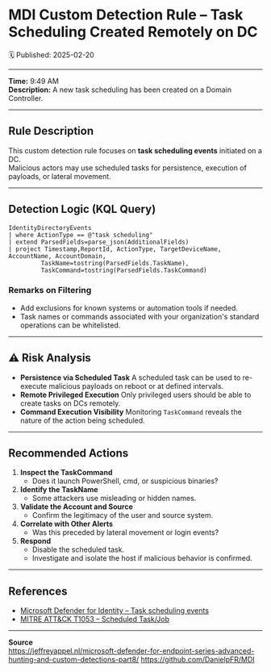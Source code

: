# MDI Custom Detection Rule – Task Scheduling Created Remotely on DC
🗓️ Published: 2025-02-20

---

**Time:** 9:49 AM  
**Description:** A new task scheduling has been created on a Domain Controller.

---

## Rule Description

This custom detection rule focuses on **task scheduling events** initiated on a DC.  
Malicious actors may use scheduled tasks for persistence, execution of payloads, or lateral movement.

---

## Detection Logic (KQL Query)

```kusto
IdentityDirectoryEvents
| where ActionType == @"task scheduling"
| extend ParsedFields=parse_json(AdditionalFields)
| project Timestamp,ReportId, ActionType, TargetDeviceName, AccountName, AccountDomain,
         TaskName=tostring(ParsedFields.TaskName),
         TaskCommand=tostring(ParsedFields.TaskCommand)
```

### Remarks on Filtering
- Add exclusions for known systems or automation tools if needed.
- Task names or commands associated with your organization's standard operations can be whitelisted.

---

## ⚠️ Risk Analysis

- **Persistence via Scheduled Task**
  A scheduled task can be used to re-execute malicious payloads on reboot or at defined intervals.
- **Remote Privileged Execution**
  Only privileged users should be able to create tasks on DCs remotely.
- **Command Execution Visibility**
  Monitoring `TaskCommand` reveals the nature of the action being scheduled.

---

## Recommended Actions

1. **Inspect the TaskCommand**
   - Does it launch PowerShell, cmd, or suspicious binaries?
2. **Identify the TaskName**
   - Some attackers use misleading or hidden names.
3. **Validate the Account and Source**
   - Confirm the legitimacy of the user and source system.
4. **Correlate with Other Alerts**
   - Was this preceded by lateral movement or login events?
5. **Respond**
   - Disable the scheduled task.
   - Investigate and isolate the host if malicious behavior is confirmed.

---

## References

- [Microsoft Defender for Identity – Task scheduling events](https://learn.microsoft.com/en-us/defender-for-identity/)
- [MITRE ATT&CK T1053 – Scheduled Task/Job](https://attack.mitre.org/techniques/T1053/)

---

**Source**  
https://jeffreyappel.nl/microsoft-defender-for-endpoint-series-advanced-hunting-and-custom-detections-part8/
https://github.com/DanielpFR/MDI

